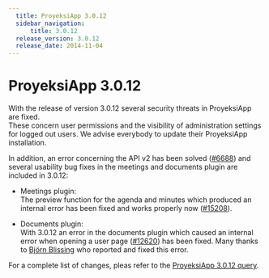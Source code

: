 ```yaml
---
  title: ProyeksiApp 3.0.12
  sidebar_navigation:
      title: 3.0.12
  release_version: 3.0.12
  release_date: 2014-11-04
---
```



# ProyeksiApp 3.0.12

With the release of version 3.0.12 several security threats in
ProyeksiApp are fixed.  
These concern user permissions and the visibility of administration
settings for logged out users. We advise everybody to update their
ProyeksiApp installation.

In addition, an error concerning the API v2 has been solved
([\#6688](https://community.proyeksi.id/work_packages/6688 "APIv2: ids-parameter ignored for planning_elements.json (closed)"))
and several usability bug fixes in the meetings and documents plugin are
included in 3.0.12:

  - Meetings plugin:  
    The preview function for the agenda and minutes which produced an
    internal error has been fixed and works properly now
    ([\#15208](https://community.proyeksi.id/work_packages/15208 "Internal error when clicking on preview on agenda/minutes (closed)")).

<!-- end list -->

  - Documents plugin:  
    With 3.0.12 an error in the documents plugin which caused an
    internal error when opening a user page
    ([\#12620](https://community.proyeksi.id/work_packages/12620 "Missing event type cause 500 ERROR on user page. (closed)"))
    has been fixed. Many thanks to [Björn
    Blissing](https://github.com/bjornblissing) who reported and fixed
    this error.

For a complete list of changes, pleas refer to the [ProyeksiApp 3.0.12
query](https://community.proyeksi.id/versions/450).


